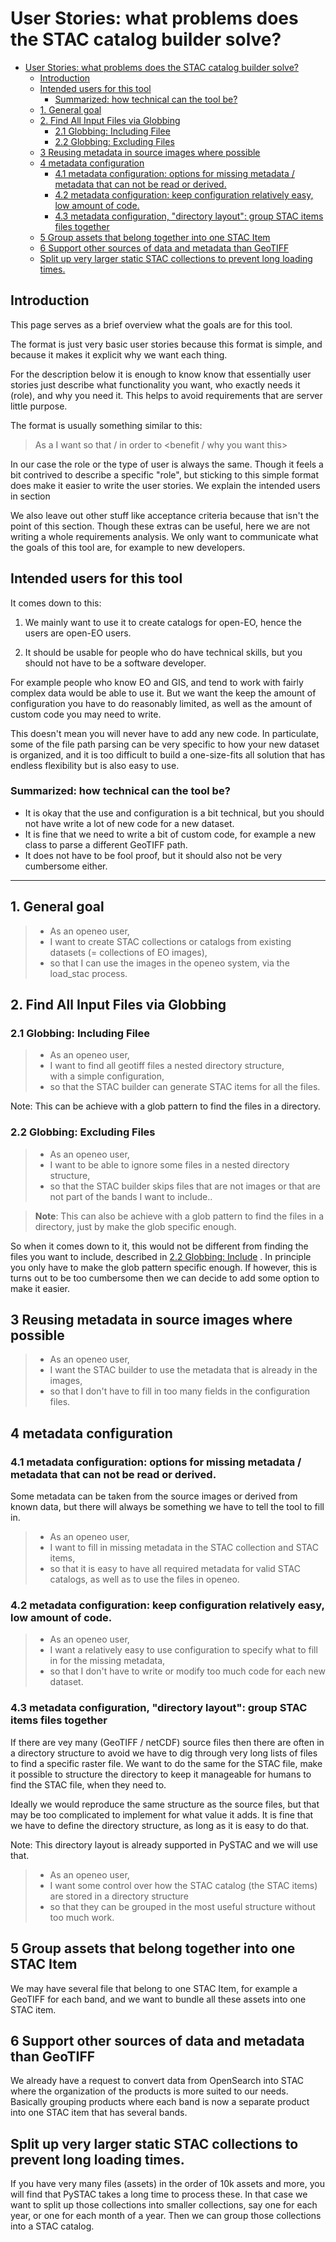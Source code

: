# User Stories: what problems does the STAC catalog builder solve?

- [User Stories: what problems does the STAC catalog builder solve?](#user-stories-what-problems-does-the-stac-catalog-builder-solve)
  - [Introduction](#introduction)
  - [Intended users for this tool](#intended-users-for-this-tool)
    - [Summarized: how technical can the tool be?](#summarized-how-technical-can-the-tool-be)
  - [1. General goal](#1-general-goal)
  - [2. Find All Input Files via Globbing](#2-find-all-input-files-via-globbing)
    - [2.1 Globbing: Including Filee](#21-globbing-including-filee)
    - [2.2 Globbing: Excluding Files](#22-globbing-excluding-files)
  - [3 Reusing metadata in source images where possible](#3-reusing-metadata-in-source-images-where-possible)
  - [4 metadata configuration](#4-metadata-configuration)
    - [4.1 metadata configuration: options for missing metadata / metadata that can not be read or derived.](#41-metadata-configuration-options-for-missing-metadata--metadata-that-can-not-be-read-or-derived)
    - [4.2 metadata configuration: keep configuration relatively easy, low amount of code.](#42-metadata-configuration-keep-configuration-relatively-easy-low-amount-of-code)
    - [4.3 metadata configuration, "directory layout": group STAC items files together](#43-metadata-configuration-directory-layout-group-stac-items-files-together)
  - [5 Group assets that belong together into one STAC Item](#5-group-assets-that-belong-together-into-one-stac-item)
  - [6 Support other sources of data and metadata than GeoTIFF](#6-support-other-sources-of-data-and-metadata-than-geotiff)
  - [Split up very larger static STAC collections to prevent long loading times.](#split-up-very-larger-static-stac-collections-to-prevent-long-loading-times)


## Introduction

This page serves as a brief overview what the goals are for this tool.

The format is just very basic user stories because this format is simple, and because it makes it explicit why we want each thing.

For the description below it is enough to know know that essentially user stories just describe what functionality you want, who exactly needs it (role), and why you need it.
This helps to avoid requirements that are server little purpose.

The format is usually something similar to this:

> As a <role of a user>
> I want <some functionality>
> so that / in order to <benefit / why you want this>

In our case the role or the type of user is always the same.
Though it feels a bit contrived to describe a specific "role", but sticking to this simple format does make it easier to write the user stories.
We explain the intended users in section

We also leave out other stuff like acceptance criteria because that isn't the point of this section.
Though these extras can be useful, here we are not writing a whole requirements analysis.
We only want to communicate what the goals of this tool are, for example to new developers.

## Intended users for this tool

It comes down to this:

1. We mainly want to use it to create catalogs for open-EO, hence the users are open-EO users.

2. It should be usable for people who do have technical skills, but you should not have to be a software developer.

For example people who know EO and GIS, and tend to work with fairly complex data would be able to use it.
But we want the keep the amount of configuration you have to do reasonably limited, as well as the amount of custom code you may need to write.

This doesn't mean you will never have to add any new code.
In particulate, some of the file path parsing can be very specific to how your new dataset is organized,
and it is too difficult to build a one-size-fits all solution that has endless flexibility but is also easy to use.

### Summarized: how technical can the tool be?

- It is okay that the use and configuration is a bit technical, but you should not have write a lot of new code for a new dataset.
- It is fine that we need to write a bit of custom code, for example a new class to parse a different GeoTIFF path.
- It does not have to be fool proof, but it should also not be very cumbersome either.

---

## 1. General goal

> - As an openeo user,
> - I want to create STAC collections or catalogs from existing datasets (= collections of EO images), <br/>
> - so that I can use the images in the openeo system, via the load_stac process.

## 2. Find All Input Files via Globbing

### 2.1 Globbing: Including Filee

> - As an openeo user,
> - I want to find all geotiff files a nested directory structure,<br/>
>     with a simple configuration,
> - so that the STAC builder can generate STAC items for all the files.

Note: This can be achieve with a glob pattern to find the files in a directory.

### 2.2 Globbing: Excluding Files

> - As an openeo user,<br/>
> - I want to be able to ignore some files in a nested directory structure,<br/>
> - so that the STAC builder skips files that are not images or that are not part of the bands I want to include..

> **Note**:
> This can also be achieve with a glob pattern to find the files in a directory, just by make the glob specific enough.

So when it comes down to it, this would not be different from finding the files you want to include, described in [2.2 Globbing: Include](#21-globbing-include) .
In principle you only have to make the glob pattern specific enough.
If however, this is turns out to be too cumbersome then we can decide to add some option to make it easier.

## 3 Reusing metadata in source images where possible

> - As an openeo user,
> - I want the STAC builder to use the metadata that is already in the images,
> - so that I don't have to fill in too many fields in the configuration files.

## 4 metadata configuration

### 4.1 metadata configuration: options for missing metadata / metadata that can not be read or derived.

Some metadata can be taken from the source images or derived from known data, but there will always be something we have to tell the tool to fill in.

> - As an openeo user,
> - I want to fill in missing metadata in the STAC collection and STAC items,
> - so that it is easy to have all required metadata for valid STAC catalogs, as well as to use the files in openeo.

### 4.2 metadata configuration: keep configuration relatively easy, low amount of code.

> - As an openeo user,
> - I want a relatively easy to use configuration to specify what to fill in for the missing metadata,
> - so that I don't have to write or modify too much code for each new dataset.

### 4.3 metadata configuration, "directory layout": group STAC items files together

If there are vey many (GeoTIFF / netCDF) source files then there are often in a directory structure
to avoid we have to dig through very long lists of files to find a specific raster file.
We want to do the same for the STAC file, make it possible to structure the directory to keep it manageable for humans to find the STAC file, when they need to.

Ideally we would reproduce the same structure as the source files, but that may be too complicated to implement for what value it adds. It is fine that we have to define the directory structure,
as long as it is easy to do that.

Note: This directory layout is already supported in PySTAC and we will use that.

> - As an openeo user,
> - I want some control over how the STAC catalog (the STAC items) are stored in a directory structure
> - so that they can be grouped in the most useful structure without too much work.

## 5 Group assets that belong together into one STAC Item

We may have several file that belong to one STAC Item, for example a GeoTIFF for each band, and we want to bundle all these assets into one STAC item.


## 6 Support other sources of data and metadata than GeoTIFF

We already have a request to convert data from OpenSearch into STAC where the organization of the products is more suited to our needs. Basically grouping products where each band is now a separate product into one STAC item that has several bands.

## Split up very larger static STAC collections to prevent long loading times.

If you have very many files (assets) in the order of 10k assets and more, you will find that PySTAC takes a long time to process these.
In that case we want to split up those collections into smaller collections, say one for each year, or one for each month of a year. Then we can group those collections into a STAC catalog.
